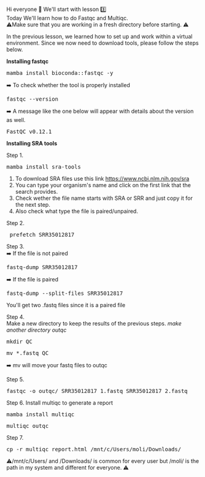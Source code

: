 Hi everyone 👋 We'll start with lesson 3️⃣   
Today We'll learn how to do Fastqc and Multiqc.   
⚠️Make sure that you are working in a fresh directory before starting. ⚠️

In the previous lesson, we learned how to set up and work within a virtual environment. Since we now need to download tools, please follow the steps below.

**Installing fastqc**

<pre>mamba install bioconda::fastqc -y</pre>     
➡️ To check whether the tool is properly installed 
<pre>fastqc --version</pre>  
➡️ A message like the one below will appear with details about the version as well.   
<pre>FastQC v0.12.1</pre>

**Installing SRA tools**

Step 1.   
<pre>mamba install sra-tools </pre>  

1. To download SRA files use this link https://www.ncbi.nlm.nih.gov/sra   
2. You can type your organism's name and click on the first link that the search provides. 
3. Check wether the file name starts with SRA or SRR and just copy it for the next step. 
4. Also check what type the file is paired/unpaired. 

Step 2.   
<pre> prefetch SRR35012817</pre>   

Step 3.   
➡️ If the file is not paired
<pre>fastq-dump SRR35012817</pre>    

➡️ If the file is paired  
<pre>fastq-dump --split-files SRR35012817</pre>    
You'll get two .fastq files since it is a paired file    


Step 4.   
Make a new directory to keep the results of the previous steps. *make another directory outqc*  
<pre>mkdir QC </pre>
<pre>mv *.fastq QC </pre> 
➡️ mv will move your fastq files to outqc   

Step 5.     
<pre>fastqc -o outqc/ SRR35012817_1.fastq SRR35012817_2.fastq</pre>

Step 6. Install multiqc to generate a report 

<pre>mamba install multiqc</pre>
<pre>multiqc outqc </pre>    
 Step 7. 
<pre>cp -r multiqc_report.html /mnt/c/Users/moli/Downloads/</pre>

⚠️/mnt/c/Users/ and /Downloads/ is common for every user but /moli/ is the path in my system and different for everyone. ⚠️


